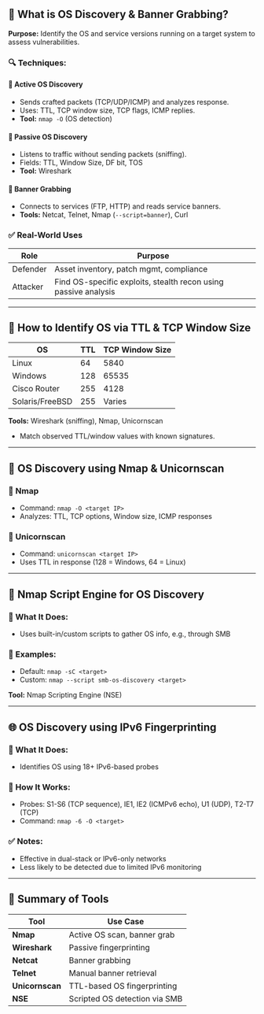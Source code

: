 ## 🎯 What is OS Discovery & Banner Grabbing?

**Purpose:** Identify the OS and service versions running on a target system to assess vulnerabilities.

### 🔍 Techniques:

#### 🔸 Active OS Discovery
- Sends crafted packets (TCP/UDP/ICMP) and analyzes response.
- Uses: TTL, TCP window size, TCP flags, ICMP replies.
- **Tool:** `nmap -O` (OS detection)

#### 🔸 Passive OS Discovery
- Listens to traffic without sending packets (sniffing).
- Fields: TTL, Window Size, DF bit, TOS
- **Tool:** Wireshark

#### 🔸 Banner Grabbing
- Connects to services (FTP, HTTP) and reads service banners.
- **Tools:** Netcat, Telnet, Nmap (`--script=banner`), Curl

### ✅ Real-World Uses

| Role     | Purpose                                                                 |
|----------|-------------------------------------------------------------------------|
| Defender | Asset inventory, patch mgmt, compliance                                 |
| Attacker | Find OS-specific exploits, stealth recon using passive analysis         |

---

## 🧩 How to Identify OS via TTL & TCP Window Size

| OS                | TTL | TCP Window Size |
|-------------------|-----|-----------------|
| Linux             | 64  | 5840            |
| Windows           | 128 | 65535           |
| Cisco Router      | 255 | 4128            |
| Solaris/FreeBSD   | 255 | Varies          |

**Tools:** Wireshark (sniffing), Nmap, Unicornscan  
- Match observed TTL/window values with known signatures.

---

## 🧰 OS Discovery using Nmap & Unicornscan

### 🔹 Nmap
- Command: `nmap -O <target IP>`
- Analyzes: TTL, TCP options, Window size, ICMP responses

### 🔹 Unicornscan
- Command: `unicornscan <target IP>`
- Uses TTL in response (128 = Windows, 64 = Linux)

---

## 🔄 Nmap Script Engine for OS Discovery

### 🔸 What It Does:
- Uses built-in/custom scripts to gather OS info, e.g., through SMB

### 🔸 Examples:
- Default: `nmap -sC <target>`
- Custom: `nmap --script smb-os-discovery <target>`

**Tool:** Nmap Scripting Engine (NSE)

---

## 🌐 OS Discovery using IPv6 Fingerprinting

### 🔸 What It Does:
- Identifies OS using 18+ IPv6-based probes

### 🔸 How It Works:
- Probes: S1-S6 (TCP sequence), IE1, IE2 (ICMPv6 echo), U1 (UDP), T2-T7 (TCP)
- Command: `nmap -6 -O <target>`

### ✅ Notes:
- Effective in dual-stack or IPv6-only networks
- Less likely to be detected due to limited IPv6 monitoring

---

## 📌 Summary of Tools

| Tool        | Use Case                      |
|-------------|-------------------------------|
| **Nmap**    | Active OS scan, banner grab   |
| **Wireshark** | Passive fingerprinting      |
| **Netcat**  | Banner grabbing               |
| **Telnet**  | Manual banner retrieval       |
| **Unicornscan** | TTL-based OS fingerprinting |
| **NSE**     | Scripted OS detection via SMB |
